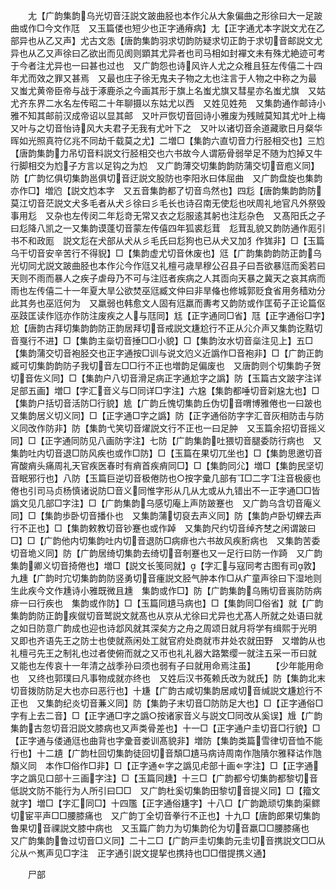 <!-- { "loadSidebar": true } -->
　　尢【广韵集韵乌光切音汪説文跛曲胫也本作尣从大象偏曲之形徐曰大一足跛曲或作□今文作尫　又玉篇偻也短少也正字通瘠病】尢【正字通尤本字説文尤在乙部异也从乙又声】尤古文怣【唐韵集韵羽求切韵防疑求切正韵于求切音邮説文尤异也从乙又声徐曰乙欲出而见阂则顕其尤异者也司马相如封襌文未有殊尤絶迹可考于今者注尤异也一曰甚也过也　又广韵怨也诗风许人尤之众稚且狂左传僖二十四年尤而效之罪又甚焉　又最也庄子徐无鬼夫子物之尢也注言于人物之中称之为最　又蚩尤黄帝臣帝与战于涿鹿杀之今画其形于旗上名蚩尤旗又彗星亦名蚩尤旗　又姑尤齐东界二水名左传昭二十年聊摄以东姑尤以西　又姓见姓苑　又集韵通作邮诗小雅不知其邮前汉成帝诏以显其邮　又叶戸恢切音回诗小雅废为残贼莫知其尤叶上梅　又叶与之切音怡诗风大夫君子无我有尤叶下之　又叶以诸切音余道藏歌日月粲华晖如光照真符亿兆不同劫千载莫之尤】二増□【集韵六直切音力行胫相交也】三尥【唐韵集韵力吊切音料説文行胫相交也六书故今人谓筋骨弱举足不随为尥掉又牛行脚相交为尥子方言以足钩之为尥　又广韵薄交切集韵韵防蒲交切音庖义同】防【广韵忆俱切集韵邕俱切音迂説文股防也李阳氷曰体屈曲　又广韵盘旋也集韵亦作□】増尦【説文尥本字　又五音集韵都了切音鸟然也】四尨【唐韵集韵韵防莫江切音茫説文犬多毛者从犬彡徐曰彡毛长也诗召南无使尨也吠周礼地官凡外祭毁事用尨　又杂也左传闵二年尨竒无常又衣之尨服逺其躬也注尨杂色　又髙阳氏之子曰尨降八凯之一又集韵谟蓬切音蒙左传僖四年狐裘尨茸　尨茸乱貌又韵防通作厖引书不和政厖　説文尨在犬部从犬从彡毛氏曰尨狗也已从犬又加犭作狵非】□【玉篇乌干切音安辛苦行不得貎】□【集韵虚尤切音休废也】尩【广韵集韵韵防正韵乌光切同尤説文跛曲胫也本作尣今作尩又礼檀弓歳旱穆公召县子曰吾欲暴尩而奚若曰天则不雨而暴人之疾子虐母乃不可与注尩者疾病之人其靣向天暴之冀天之哀其病而雨也左传僖二十一年夏大旱公欲焚巫尩臧文仲曰非旱偹也修城郭贬食省用务穑劝分此其务也巫尩何为　又羸弱也韩愈文人固有尩羸而夀考又韵防或作匡荀子正论篇伛巫跂匡读作尩亦作防注废疾之人与尫同】尪【正字通同□省】尫【正字通俗□字】尬【唐韵古拜切集韵韵防正韵居拜切音戒説文尲尬行不正从尣介声又集韵讫黠切音戛行不进】□【集韵主橤切音捶□□小貌】□【集韵汝水切音橤注见上】五□【集韵蒲交切音袍胫交也正字通按□训与说文尦义近譌作□音袍非】□【广韵正韵臧可切集韵韵防子我切音左□□行不正也増韵足偏废也　又唐韵则个切集韵子贺切音佐义同】□【集韵户八切音滑足病正字通尬字之譌】防【玉篇古文跛字注详足部五画】増□【字汇音义与□同详□字注】六尮【集韵都唾切音刴尮尢也】□【集韵户括切音活防□行貌】尯【广韵丘愧切集韵丘伪切音喟博雅倦也一曰跛也　又集韵居义切义同】□【正字通□字之譌】防【正字通俗防字字汇音灰相防击与防义同改作防非】防【集韵弋笑切音燿説文行不正也一曰足肿　又玉篇余招切音摇义同】□【正字通同防见八画防字注】七防【广韵集韵吐猥切音腿委防行病也　又集韵吐内切音退□防风疾也或作□防】□【玉篇在果切兀坐也】□【集韵思邀切音宵酸痟头痛周礼天官疾医春时有痟首疾痟同□】□【集韵同尣】増□【集韵民坚切音眠邪行也】八防【玉篇巨逆切音极倦防也○按字彚几部有□二字注音极疲也倦也引司马贞杨慎诸说防□音义同惟字形从几从尢或从九错出不一正字通□□皆譌文见几部□字注】□【广韵集韵乌感切庵上声防跛蹇也　又广韵乌含切音庵义同】□【集韵歩卧切音播仆也　又集韵蒲切裒去声义同】防【集韵卢卧切蜾去声行不正也】□【集韵敕教切音钞蹇也或作踔　又集韵尺约切音绰齐椘之闲谓跛曰□】□【广韵他内切集韵吐内切音退防□病痱也六书故风疾胻病也　又集韵苦委切音垝义同】防【广韵居绮切集韵去绮切音剞蹇也又一足行曰防一作踦　又广韵集韵卿义切音掎倦也】増□【説文长笺同就】【字汇与寇同考古图有司敦】九尰【广韵时宂切集韵韵防竖勇切音瘇説文胫气肿本作□从疒童声徐曰下湿地则生此疾今文作尰诗小雅既微且尰　集韵或作□】防【广韵集韵乌贿切音嵔防防病痱一曰行疾也　集韵或作防】□【玉篇同尵马病也】□【集韵同□俗省】就【广韵集韵韵防正韵疾僦切音鹫説文就髙也从京从尤徐曰尤异也尤髙人所就之处语曰就之如日防意广韵成也迎也诗邶风就其深矣方之舟之周颂日就月将学有缉熙于光明　又即也齐语先王之防士也使就燕闲处工就官府处商就市井处农就田野　又増韵从也礼檀弓先王之制礼也过者使俯而就之又帀也礼礼器大路繁缨一就注五采一帀曰就　又能也左传哀十一年清之战季孙曰须也弱有子曰就用命焉注虽】
　　【少年能用命也　又终也郭璞曰凡事物成就亦终也　又姓后汉书菟赖氏改为就氏】防【集韵北末切音拨防防足大也亦曰恶行也】十尲【广韵古咸切集韵居咸切音缄説文尲尬行不正也　又集韵纪炎切音蒹义同】防【集韵子末切音□防防足大也】□【正字通俗□字有上去二音】□【正字通□字之譌○按诸家音义与説文□同改从奚误】尳【广韵集韵古忽切音汨説文膝病也又声类骨差也】十一□【正字通户圭切音□行貌】□【正字通与偻通尩也曲背也字彚音娄训髙貌非】増防【集韵类篇雪律切音恤不能行也】十二尵【广韵杜回切集韵徒回切音頽□尵马病诗周南作虺隤尔雅释诂作虺頽义同　本作□俗作□非】□【正字通字之譌见虍部十画字注】□【正字通字之譌见口部十三画字注】□【玉篇同尰】十三□【广韵都兮切集韵都黎切音低説文防不能行为人所引曰□□　又广韵杜奚切集韵田黎切音提义同】□【籀文就字】増□【字汇同□】十四尶【正字通俗尲字】十八□【广韵跪顽切集韵渠鳏切宦平声□□腰膝痛也　又广韵丁全切音拳行不正也】十九□【唐韵郎果切集韵鲁果切音祼説文膝中病也　又玉篇广韵力为切集韵伦为切音羸□□腰膝痛也　又广韵集韵鲁过切音□义同】二十二□【广韵戸圭切集韵元圭切音携説文□□从尣从爫嶲声见□字注　正字通引説文提挈也携持也□□借提携义通】








　　尸部
